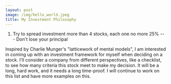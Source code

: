 ```yaml
---
layout: post
image: /img/hello_world.jpeg
title: My Investment Philosophy
---
```


1. Try to spread investment more than 4 stocks, each one no more 25% --- Don't lose your principal

Inspired by Charlie Munger's "latticework of mental models", I am interested in coming up with an investment framework for myself when deciding on a stock. I'll consider a company from different perspectives, like a checklist, to see how many criteria this stock meet to make my decision. It will be a long, hard work, and it needs a long time-proof. I will continue to work on this list and have more examples on this. 

